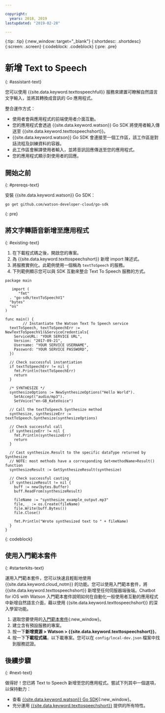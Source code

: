 ```yaml
---

copyright:
  years: 2018, 2019
lastupdated: "2019-02-28"

---
```


{:tip: .tip}
{:new_window: target="_blank"}
{:shortdesc: .shortdesc}
{:screen: .screen}
{:codeblock: .codeblock}
{:pre: .pre}

# 新增 Text to Speech 
{: #assistant-text}

您可以使用 {{site.data.keyword.texttospeechfull}} 服務來建置可瞭解自然語言文字輸入，並將其轉換成音訊的 Go 應用程式。 

整合運作方式：

* 使用者會與應用程式的前端使用者介面互動。
* 您的應用程式會透過 {{site.data.keyword.watson}} Go SDK 將使用者輸入傳送至 {{site.data.keyword.texttospeechshort}}。
* {{site.data.keyword.watson}} Go SDK 會連接至一個工作區，該工作區是對話流程及訓練資料的容器。
* 此工作區會解譯使用者輸入，並將音訊回應傳送至您的應用程式。
* 您的應用程式顯示對使用者的回應。

## 開始之前
{: #prereqs-text}

安裝 {{site.data.keyword.watson}} Go SDK：
```bash
go get github.com/watson-developer-cloud/go-sdk
```
{: pre}

## 將文字轉語音新增至應用程式
{: #existing-text}

1. 在下載程式碼之後，開啟您的專案。 
2. 為 {{site.data.keyword.texttospeechshort}} 新增 import 陳述式。
3. 將服務實例化。此範例使用一個稱為 `textToSpeech` 的服務。 
4. 下列範例顯示您可以與 SDK 互動來整合 Text To Speech 服務的方式。

```golang
package main

   import (
      "fmt"
  . "go-sdk/textToSpeechV1"
  "bytes"
  "os"
)

func main() {
        // Instantiate the Watson Text To Speech service
  textToSpeech, textToSpeechErr := NewTextToSpeechV1(&ServiceCredentials{
    ServiceURL: "YOUR SERVICE URL",
    Version: "2017-09-21",
    Username: "YOUR SERVICE USERNAME",
    Password: "YOUR SERVICE PASSWORD",
  })

  // Check successful instantiation
  if textToSpeechErr != nil {
    fmt.Println(textToSpeechErr)
    return
  }

  /* SYNTHESIZE */
  synthesizeOptions := NewSynthesizeOptions("Hello World").
    SetAccept("audio/mp3").
    SetVoice("en-GB_KateVoice")

  // Call the textToSpeech Synthesize method
  synthesize, synthesizeErr := textToSpeech.Synthesize(synthesizeOptions)

  // Check successful call
  if synthesizeErr != nil {
    fmt.Println(synthesizeErr)
    return
  }

  // Cast synthesize.Result to the specific dataType returned by Synthesize
  // NOTE: most methods have a corresponding Get<methodName>Result() function
  synthesizeResult := GetSynthesizeResult(synthesize)

  // Check successful casting
  if synthesizeResult != nil {
    buff := new(bytes.Buffer)
    buff.ReadFrom(synthesizeResult)

    fileName := "synthesize_example_output.mp3"
    file, _ := os.Create(fileName)
    file.Write(buff.Bytes())
    file.Close()

    fmt.Println("Wrote synthesized text to " + fileName)
  }
}
```
{: codeblock}

## 使用入門範本套件
{: #starterkits-text}

運用入門範本套件，您可以快速且輕鬆地使用 {{site.data.keyword.cloud_notm}} 的功能。您可以使用入門範本套件，將 {{site.data.keyword.texttospeechshort}} 新增至任何伺服器端後端。Chatbot for iOS with Watson 入門範本套件說明如何在自動化一般使用者互動的應用程式中新增自然語言介面，藉以使用 {{site.data.keyword.texttospeechshort}} 的深入學習功能。

1. 選取您要使用的[入門範本套件](https://cloud.ibm.com/developer/appledevelopment/starter-kits){:new_window}。
2. 建立含有預設服務的專案。
3. 按一下**新增資源 > Watson > {{site.data.keyword.texttospeechshort}}**。
4. 按一下**下載程式碼**，以下載專案。您可以在 `config/local-dev.json` 檔案中找到服務認證。

## 後續步驟
{: #next-text}

做得好！您已將 Text to Speech 新增至您的應用程式。嘗試下列其中一個選項，以保持動力：
* 查看 [{{site.data.keyword.watson}} Go SDK](https://github.com/watson-developer-cloud/go-sdk){:new_window}。
* 充分運用 [{{site.data.keyword.texttospeechshort}}](/docs/services/text_to_speech/index.html) 提供的所有特性。
